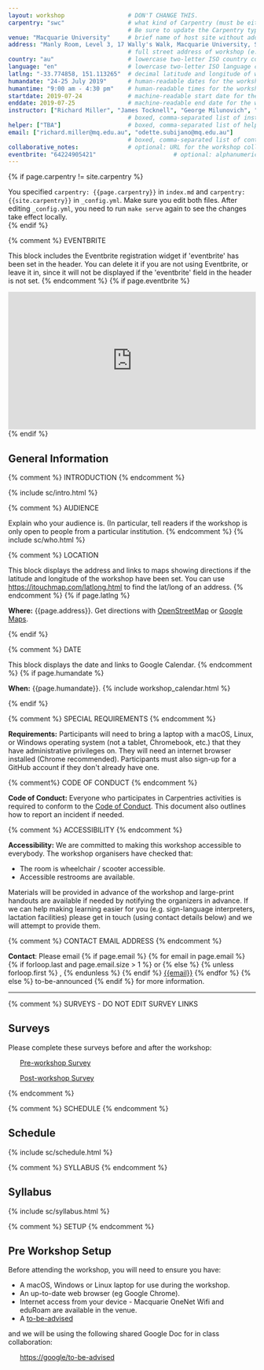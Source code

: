 ```yaml
---
layout: workshop                  # DON'T CHANGE THIS.
carpentry: "swc"                  # what kind of Carpentry (must be either "lc" or "dc" or "swc").  
                                  # Be sure to update the Carpentry type in _config.yml as well.  
venue: "Macquarie University"     # brief name of host site without address (e.g., "Euphoric State University")
address: "Manly Room, Level 3, 17 Wally's Walk, Macquarie University, Sydney NSW 2122"      
                                  # full street address of workshop (e.g., "Room A, 123 Forth Street, Blimingen, Euphoria")
country: "au"                     # lowercase two-letter ISO country code eg "fr" (see https://en.wikipedia.org/wiki/ISO_3166-1#Current_codes)
language: "en"                    # lowercase two-letter ISO language code such as "fr" (see https://en.wikipedia.org/wiki/List_of_ISO_639-1_codes)
latlng: "-33.774858, 151.113265"  # decimal latitude and longitude of workshop venue (e.g., "41.7901128,-87.6007318" - use https://www.latlong.net/)
humandate: "24-25 July 2019"      # human-readable dates for the workshop (e.g., "Feb 17-18, 2020")
humantime: "9:00 am - 4:30 pm"    # human-readable times for the workshop (e.g., "9:00 am - 4:30 pm")
startdate: 2019-07-24             # machine-readable start date for the workshop in YYYY-MM-DD format like 2015-01-01
enddate: 2019-07-25               # machine-readable end date for the workshop in YYYY-MM-DD format like 2015-01-02
instructor: ["Richard Miller", "James Tocknell", "George Milunovich", "Nishen Naidoo", "Thomas Reichardt"] 
                                  # boxed, comma-separated list of instructors' names as strings, like ["Kay McNulty", "Betty Jennings"]
helper: ["TBA"]                   # boxed, comma-separated list of helpers' names, like ["Marlyn Wescoff", "Fran Bilas"]
email: ["richard.miller@mq.edu.au", "odette.subijano@mq.edu.au"]    
                                  # boxed, comma-separated list of contact email addresses for the host, lead instructor, or whoever else is handling questions, like ["marlyn.wescoff@example.org", "fran.bilas@example.org", "ruth.lichterman@example.org"]
collaborative_notes:              # optional: URL for the workshop collaborative notes, e.g. an Etherpad or Google Docs document
eventbrite: "64224905421"                      # optional: alphanumeric key for Eventbrite registration, e.g., "1234567890AB" (if Eventbrite is being used)
---
```


{% if page.carpentry != site.carpentry %}
<div class="alert alert-warning">
You specified <code>carpentry: {{page.carpentry}}</code> in <code>index.md</code> and
<code>carpentry: {{site.carpentry}}</code> in <code>_config.yml</code>. Make sure you edit both files. After editing <code>_config.yml</code>, you need to run <code>make serve</code> again to 
see the changes take effect locally.
</div>
{% endif %}

{% comment %}
EVENTBRITE

This block includes the Eventbrite registration widget if
'eventbrite' has been set in the header.  You can delete it if you
are not using Eventbrite, or leave it in, since it will not be
displayed if the 'eventbrite' field in the header is not set.
{% endcomment %}
{% if page.eventbrite %}
<iframe
  src="https://www.eventbrite.com/tickets-external?eid={{page.eventbrite}}&ref=etckt"
  frameborder="0"
  width="100%"
  height="280px"
  scrolling="auto">
</iframe>
{% endif %}


<h2 id="general">General Information</h2>

{% comment %}
INTRODUCTION
{% endcomment %}

{% include sc/intro.html %}


{% comment %}
AUDIENCE

Explain who your audience is.  (In particular, tell readers if the
workshop is only open to people from a particular institution.
{% endcomment %}
{% include sc/who.html %}

{% comment %}
LOCATION

This block displays the address and links to maps showing directions
if the latitude and longitude of the workshop have been set.  You
can use https://itouchmap.com/latlong.html to find the lat/long of an
address.
{% endcomment %}
{% if page.latlng %}
<p id="where">
  <strong>Where:</strong>
  {{page.address}}.
  Get directions with
  <a href="//www.openstreetmap.org/?mlat={{page.latlng | replace:',','&mlon='}}&zoom=16">OpenStreetMap</a>
  or
  <a href="//maps.google.com/maps?q={{page.latlng}}">Google Maps</a>.
</p>
{% endif %}

{% comment %}
DATE

This block displays the date and links to Google Calendar.
{% endcomment %}
{% if page.humandate %}
<p id="when">
  <strong>When:</strong>
  {{page.humandate}}.
  {% include workshop_calendar.html %}
</p>
{% endif %}

{% comment %}
SPECIAL REQUIREMENTS
{% endcomment %}
<p id="requirements">
  <strong>Requirements:</strong> Participants will need to bring a laptop with a
  macOS, Linux, or Windows operating system (not a tablet, Chromebook, etc.) that they have administrative privileges on.
  They will need an internet browser installed (Chrome recommended).
  Participants must also sign-up for a <href="https://github.com/">GitHub</a> account if they don't already have one.
</p>

{% comment%}
CODE OF CONDUCT
{% endcomment %}
<p id="code-of-conduct">
<strong>Code of Conduct:</strong>
Everyone who participates in Carpentries activities is required to conform to the 
<a href="https://docs.carpentries.org/topic_folders/policies/code-of-conduct.html">Code of Conduct</a>. 
This document also outlines how to report an incident if needed.
</p>


{% comment %}
ACCESSIBILITY
{% endcomment %}
<p id="accessibility">
  <strong>Accessibility:</strong> We are committed to making this workshop accessible to everybody.
  The workshop organisers have checked that:
</p>
<ul>
  <li>The room is wheelchair / scooter accessible.</li>
  <li>Accessible restrooms are available.</li>
</ul>
<p>
  Materials will be provided in advance of the workshop and
  large-print handouts are available if needed by notifying the
  organizers in advance.  If we can help making learning easier for
  you (e.g. sign-language interpreters, lactation facilities) please
  get in touch (using contact details below) and we will
  attempt to provide them.
</p>

{% comment %}
CONTACT EMAIL ADDRESS
{% endcomment %}
<p id="contact">
  <strong>Contact</strong>:
  Please email
  {% if page.email %}
  {% for email in page.email %}
  {% if forloop.last and page.email.size > 1 %}
  or
  {% else %}
  {% unless forloop.first %}
  ,
  {% endunless %}
  {% endif %}
  <a href='mailto:{{email}}'>{{email}}</a>
  {% endfor %}
  {% else %}
  to-be-announced
  {% endif %}
  for more information.
</p>

<hr/>

{% comment %} 
SURVEYS - DO NOT EDIT SURVEY LINKS 

<h2 id="surveys">Surveys</h2>
<p>Please complete these surveys before and after the workshop:</p>

<ul>
<p><a href="{{ site.swc_pre_survey }}{{ site.github.project_title }}">Pre-workshop Survey</a></p>
<p><a href="{{ site.swc_post_survey }}{{ site.github.project_title }}">Post-workshop Survey</a></p>
</ul>
{% endcomment %}

{% comment %}
SCHEDULE
{% endcomment %}
<h2 id="schedule">Schedule</h2>
{% include sc/schedule.html %}

{% comment %}
SYLLABUS
{% endcomment %}
<h2 id="syllabus">Syllabus</h2>
{% include sc/syllabus.html %}

{% comment %}
SETUP
{% endcomment %}

<h2 id="setup">Pre Workshop Setup</h2>
<p>
  Before attending the workshop, you will need to ensure you have:
  
  <ul>
    <li> A macOS, Windows or Linux laptop for use during the workshop.
    <li> An up-to-date web browser (eg Google Chrome).
    <li> Internet access from your device - Macquarie OneNet Wifi and eduRoam are available in the venue.
    <li> A <a href="https://github.com>GitHub</a> account - sign up is free.
    {% comment %}
    <li> Completed the:
 
      
      <a href="{{ site.swc_pre_survey }}{{ site.github.project_title }}">Pre-workshop Survey</a>.
      
    </li>
    
    <li> another bullet</li>
    {% endcomment %}
  </ul>
  
</p>

{% comment %}
Workshop Materials
{% endcomment %}
<h2>Workshop Materials</h2>

<p>
All the workshop materials are available in the follow in GitHub Repository:
<ul>
  <a href="">to-be-advised</a>
</ul>

<p>
and we will be using the following shared Google Doc for in class collaboration:
  
<ul>
  <a href="https://goog.gl/TBA">https://google/to-be-advised</a>
</ul>
</p>

<br/>
<br/>
<br/>
<br/>
